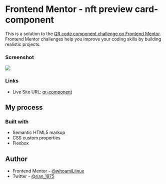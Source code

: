 # Frontend Mentor - nft preview card-component

This is a solution to the [QR code component challenge on Frontend Mentor](https://www.frontendmentor.io/challenges/qr-code-component-iux_sIO_H). Frontend Mentor challenges help you improve your coding skills by building realistic projects. 

### Screenshot

![](./screenshot.jpg)

### Links
- Live Site URL: [qr-component](https://nft-preview-card-component-main-riant.netlify.app/)

## My process

### Built with

- Semantic HTML5 markup
- CSS custom properties
- Flexbox

## Author
- Frontend Mentor - [@whoamiLiinux](https://www.frontendmentor.io/profile/whoamiLiinux)
- Twitter - [@rian_1975](https://twitter.com/rian_1975)

